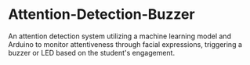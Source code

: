 # Attention-Detection-Buzzer
An attention detection system utilizing a machine learning model and Arduino to monitor attentiveness through facial expressions, triggering a buzzer or LED based on the student's engagement.
